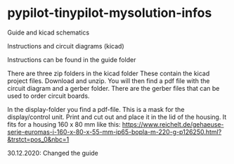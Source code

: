 # pypilot-tinypilot-mysolution-infos
Guide and kicad schematics

Instructions and circuit diagrams (kicad)

Instructions can be found in the guide folder

There are three zip folders in the kicad folder
These contain the kicad project files.
Download and unzip.
You will then find a pdf file with the circuit diagram and a gerber folder. There are the gerber files that can be used to order circuit boards.

In the display-folder you find a pdf-file. This is a mask for the display/control unit.
Print and cut out and place it in the lid of the housing.
It fits for a housing 160 x 80 mm
like this: https://www.reichelt.de/gehaeuse-serie-euromas-i-160-x-80-x-55-mm-ip65-bopla-m-220-g-p126250.html?&trstct=pos_0&nbc=1

30.12.2020: Changed the guide
